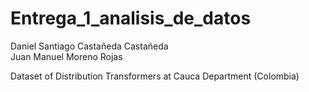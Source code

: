 # Entrega_1_analisis_de_datos

Daniel Santiago Castañeda Castañeda  
Juan Manuel Moreno Rojas

Dataset of Distribution Transformers at Cauca Department (Colombia)
